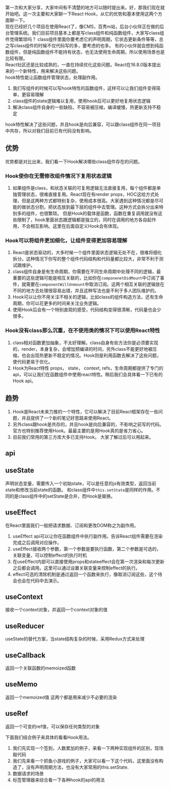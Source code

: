 第一次和大家分享，大家中间有不清楚的地方可以随时提出来。好，那我们现在就开始吧。这一次主要和大家聊一下React Hook，从它的优势和基本使用这两个方面聊一下。  
现在已经好几个项目在使用React了，像CMS，百秀m站，后台小伙伴正在做的后台管理系统。我们目前项目基本上都是写class组件和纯函数组件，大家写class组件觉得繁琐吗？ class组件里面你要考虑它的声明周期，它状态更新条件等等，总之写class组件的时候不仅代码写的多，要考虑的也多。  有的小伙伴就会想到纯函数组件，但是纯函数组件不能持有状态，也无法使用生命周期，所以使用场景也是比较有限。   
 React社区还是比较成熟的，一直在持续优化这些问题。React在16.8.0版本提出来的一个新特性，用来解决这些问题。  
 hook特性能让函数组件管理状态，处理副作用。  
 1.  我们写组件的时候可以写hook特性的函数组件，这样可以让我们组件变得简单，更容易理解  
 2. class组件的state逻辑难以复用，使用hook后可以更好地复用状态逻辑  
 3. 解决class组件自身的一些缺陷，不容易被压缩，编译缓慢，热更新支持不稳定  
 
 hook特性解决了这些问题，并且hook是向后兼容，可以跟class组件在同一项目中共存，所以对我们目前已有代码没有影响。

## 优势
优势都是对比出来，我们看一下Hook解决哪些class组件存在的问题。
### Hook使你在无需修改组件情况下复用状态逻辑
1. 如果组件是class，和状态关联的可复用逻辑无法直接复用，每个组件都是单独管理状态，很难直接复用。React现在有render props，HOC这给方式处理，但是这两种方式都特别复杂，使用成本很高。大家遇到这种情况都是尽可能的做状态分割，把状态放到最下层的组件中去管理。这种方式会拆分出来特别多的组件，也很繁琐。 但是Hook的载体是函数，函数在重复调用就没有这些限制了，hook里面状态跟逻辑都是独立的，同时在调用的地方各自起作用，不会相互影响。这里在后面自定义Hook会有体现。  
### Hook可以将组件更加细化，让组件变得更加容易理解
1. React是状态驱动的，大多时候一个组件里面状态逻辑无处不在，很难将细化拆分。这种情况下你写的整个组件代码结构和代码量都比较大，非常不利于测试跟维护。
2. class组件自身是有生命周期，你需要在不同生命周期中处理不同的逻辑，最重要的这些逻辑可能是相互关联的，比如你在`componenetDidMount`中订阅了事件，就需要在`componentWillUnmount`中取消订阅。这两个相互关联的逻辑放在不同的地方去处理很容易出错，并且这种写法也是不利于多人团队维护的。  
3. Hook可以让你不用关注不相关的逻辑，比如class的组件构造方法，还有生命周期，你可以花更多的时间来关注业务逻辑。  
4. 使用Hook后会有一个特别直观的感受，代码结构变得很清晰，代码量也会少很多。 
### Hook没有class那么沉重，在不使用类的情况下可以使用React特性  
1. class相对函数更加抽象，不太好理解。class自身有些方法你是必须要实现的，render，本身复杂，会增加预编译的时间，另外class不能更好地被压缩，也会出现热更新不稳定的情况。Hook则是利用函数去解决了这些问题，使代码更易于优化。
2. Hook为React特性 props， state， context, refs，生命周期都提供了专门的api，可以让我们在函数组件中使用react特性。稍后我们会具体看一下已有的Hook api。

## 趋势 
1. Hook是React未来力推的一个特性，它可以解决了目前React框架存在一些问题，并且提供了一个新的笔记好思路来使用React。
2. 另外class跟hook是共存的，并且hook是向后兼容的，不影响之前写的代码。官方也特别推荐使用Hook。最最主要的是用Hook真的是省力省心。
3. 目前我们常用的第三方库大多已支持Hook。
大家了解过后可以用起来。  

## api  

## useState
声明状态变量，需要传入一个初始state，可以是任意的js有效类型，返回当前state和修改当前state的函数。 和class组件中`this.setState`是同样的作用。不同的是class组件中的setState是合并，而Hook是替换。   

## useEffect 
在React里面我们一般把请求数据、订阅和更改DOM称之为副作用。  
1. useEffect api可以让你在函数组件中执行副作用。告诉React组件需要在渲染完成之后调用对应操作。
2. useEffect接收两个参数，第一个参数是要执行函数，第二个参数是可选的，关联变量，可以控制effect的执行时机
3. 在useEffect内部可以直接使用props和stateeffect会在第一次渲染和每次更新之后都会调用。这里可以通过设置关联变量来控制effect的执行。
4. effect可选的清除机制是通过返回一个函数来执行，像取消订阅这些，这个待会也会在代码中去演示。

## useContext  
接收一个context对象，并返回一个context对象的值

## useReducer  
useState的替代方案，当state结构复杂的时候，采用Redux方式来处理

## useCallback
返回一个关联函数的memoized函数
## useMemo
返回一个memoized值
这两个都是用来减少不必要的渲染 
## useRef
返回一个可变的ref值，可以保存任何类型的对象

下面我们结合例子来具体的看看Hook用法。

 1. 我们先实现一个签到，人数累加的例子，来看一下两种实现组件的区别，现场敲代码
 2. 我们先来看一个抓鱼小游戏的例子，大家可以看一下这个代码，这里面没有构造了，没有声明周期方法，也没有大家常用的this.setState.
 3. 数据请求的场景
 4. 标签管理器来综合看一下各种hook的api的用法
 
 